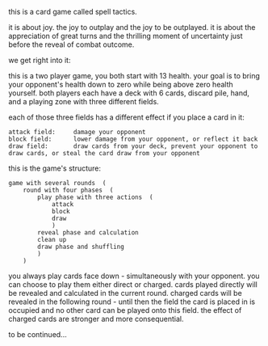 this is a card game called spell tactics. 

it is about joy. 
the joy to outplay and the joy to be outplayed. 
it is about the appreciation of great turns and the thrilling moment of uncertainty just before the reveal of combat outcome. 


we get right into it:

this is a two player game, you both start with 13 health. 
your goal is to bring your opponent's health down to zero while being above zero health yourself. 
both players each have a deck with 6 cards, discard pile, hand, and a playing zone with three different fields. 


each of those three fields has a different effect if you place a card in it:

    attack field:     damage your opponent
    block field:      lower damage from your opponent, or reflect it back
    draw field:       draw cards from your deck, prevent your opponent to draw cards, or steal the card draw from your opponent


this is the game's structure:
    
    game with several rounds  (
        round with four phases  (
            play phase with three actions  (
                attack
                block
                draw
                )
            reveal phase and calculation
            clean up 
            draw phase and shuffling
            )
        )
    
you always play cards face down - simultaneously with your opponent. 
you can choose to play them either direct or charged. 
cards played directly will be revealed and calculated in the current round. 
charged cards will be revealed in the following round - until then the field the card is placed in is occupied and no other card can be played onto this field. 
the effect of charged cards are stronger and more consequential. 

to be continued...

